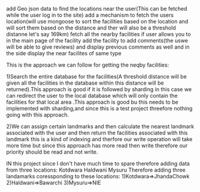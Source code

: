 add Geo json data to find the locations near the user(This can be fetched while the user log in to the site)
add a mechanism to fetch the users location(will use mongoose to sort the facilities based on the location and will sort them based on the distance and ther
will also be a threshold distanne let's say 169km)
fetch all the nearby facilities if user allows you to
in the main page of the facility add the facility to add comments(the uswe will be able to give reviews)
and display previous comments as well and in the side display the
near facilites of same type

This is the approach we can follow for getting the neqby facilities:

1)Search the entire database for the facilities(A threshold distance will be given all the facilities in the database
within this distance will be returned).This approach is good if it is followed by sharding in this case
we can redirect the user to the local database which will only contain the facilities for that local area
.This approach is good bu this needs to be implemented with sharding,and since this is a test project threefore nothing
going with this approach.

2)We can assign certain landmarks and then calculate the nearest landmark associated with the user and then
return the facilities associated with this landmark this is a kind of indexing and therfore our write operation
will take more time but since this approach has more read then write therefore our priority should be read and not
write.

IN this project since I don't have much time to spare therefore adding data from three locations:
Kotdwara
Haldwani
Mysuru
Therefore adding three landamarks coressponding to these locations:
1)Kotdwara=>JhandaChowk
2)Haldwani=>Bawarchi
3)Mysuru=>NIE
